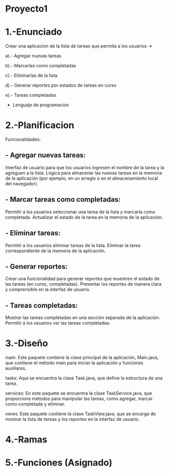 # Proyecto1
# 1.-Enunciado 
Crear una aplicacion de la lista de tareas que permita a los usuarios -> 

a).- Agregar nuevas tareas

b).- Marcarlas como completadas 

c).- Eliminarlas de la lista

d).- Generar reportes por estados de tareas en curso 

e).- Tareas completadas 

- Lenguaje de programacion 

# 2.-Planificacion

Funcionalidades:

## - Agregar nuevas tareas:

Interfaz de usuario para que los usuarios ingresen el nombre de la tarea y la agreguen a la lista.
Lógica para almacenar las nuevas tareas en la memoria de la aplicación (por ejemplo, en un arreglo o en el almacenamiento local del navegador).

## - Marcar tareas como completadas:

Permitir a los usuarios seleccionar una tarea de la lista y marcarla como completada.
Actualizar el estado de la tarea en la memoria de la aplicación.

## - Eliminar tareas:

Permitir a los usuarios eliminar tareas de la lista.
Eliminar la tarea correspondiente de la memoria de la aplicación.

## - Generar reportes:

Crear una funcionalidad para generar reportes que muestren el estado de las tareas (en curso, completadas).
Presentar los reportes de manera clara y comprensible en la interfaz de usuario.

## - Tareas completadas:

Mostrar las tareas completadas en una sección separada de la aplicación.
Permitir a los usuarios ver las tareas completadas.

# 3.-Diseño

main: Este paquete contiene la clase principal de la aplicación, Main.java, que contiene el método main para iniciar la aplicación y funciones auxiliares.

tasks: Aquí se encuentra la clase Task.java, que define la estructura de una tarea.

services: En este paquete se encuentra la clase TaskService.java, que proporciona métodos para manipular las tareas, como agregar, marcar como completada y eliminar.

views: Este paquete contiene la clase TaskView.java, que se encarga de mostrar la lista de tareas y los reportes en la interfaz de usuario.

# 4.-Ramas



# 5.-Funciones (Asignado)



